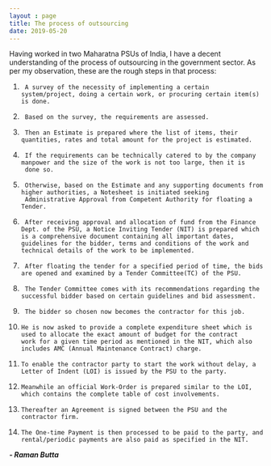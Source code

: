 ```yaml
---
layout : page
title: The process of outsourcing
date: 2019-05-20
---
```



Having worked in two Maharatna PSUs of India, I have a decent understanding of the process of outsourcing in the government sector.
As per my observation, these are the rough steps in that process:
1.      A survey of the necessity of implementing a certain system/project, doing a certain work, or procuring certain item(s) is done.
2.      Based on the survey, the requirements are assessed.
3.      Then an Estimate is prepared where the list of items, their quantities, rates and total amount for the project is estimated.
4.      If the requirements can be technically catered to by the company manpower and the size of the work is not too large, then it is 
        done so.
5.      Otherwise, based on the Estimate and any supporting documents from higher authorities, a Notesheet is initiated seeking 
        Administrative Approval from Competent Authority for floating a Tender.
6.      After receiving approval and allocation of fund from the Finance Dept. of the PSU, a Notice Inviting Tender (NIT) is prepared which is a comprehensive document containing all important dates, guidelines for the bidder, terms and conditions of the work and technical details of the work to be implemented.
7.      After floating the tender for a specified period of time, the bids are opened and examined by a Tender Committee(TC) of the PSU.
8.      The Tender Committee comes with its recommendations regarding the successful bidder based on certain guidelines and bid assessment.
9.      The bidder so chosen now becomes the contractor for this job.
10.     He is now asked to provide a complete expenditure sheet which is used to allocate the exact amount of budget for the contract 
        work for a given time period as mentioned in the NIT, which also includes AMC (Annual Maintenance Contract) charge.
11.     To enable the contractor party to start the work without delay, a Letter of Indent (LOI) is issued by the PSU to the party.
12.     Meanwhile an official Work-Order is prepared similar to the LOI, which contains the complete table of cost involvements.
13.     Thereafter an Agreement is signed between the PSU and the contractor firm.
14.     The One-time Payment is then processed to be paid to the party, and rental/periodic payments are also paid as specified in the NIT.

**_- Raman Butta_**